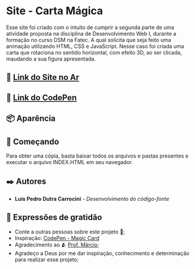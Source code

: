 # Site - Carta Mágica
Esse site foi criado com o intuito de cumprir a segunda parte de uma atividade proposta na disciplina de Desenvolvimento Web I, durante a formação no curso DSM na Fatec. A qual solicita que seja feito uma animação utilizando HTML, CSS e JavaScript. Nesse caso foi criada uma carta que rotaciona no sentido horizontal, com efeito 3D, ao ser clicada, maudando a sua figura apresentada.

## 🚀 [Link do Site no Ar](https://luis-pedro-dutra-carrocini.github.io/Carta-Magica/index.html)

## 🚀 [Link do CodePen](https://codepen.io/Lu-s-Pedro/pen/OJYyNyQ)


## 📦 Aparência


## 🚀 Começando

Para obter uma cópia, basta baixar todos os arquivos e pastas presentes e executar o arquivo INDEX.HTML em seu navegador.

## ✒️ Autores

* **Luís Pedro Dutra Carrocini** - *Desenvolvimento do código-fonte*


## 🎁 Expressões de gratidão

* Conte a outras pessoas sobre este projeto 📢;
* Inspiração: [CodePen - Magic Card](https://codepen.io/gayane-gasparyan/pen/jOmaBQK)
* Agradecimento ao 🫂 [Prof. Márcio](https://github.com/marciofunes);
* Agradeço a Deus por me dar inspiração, conhecimento e determinação para realizar esse projeto;
